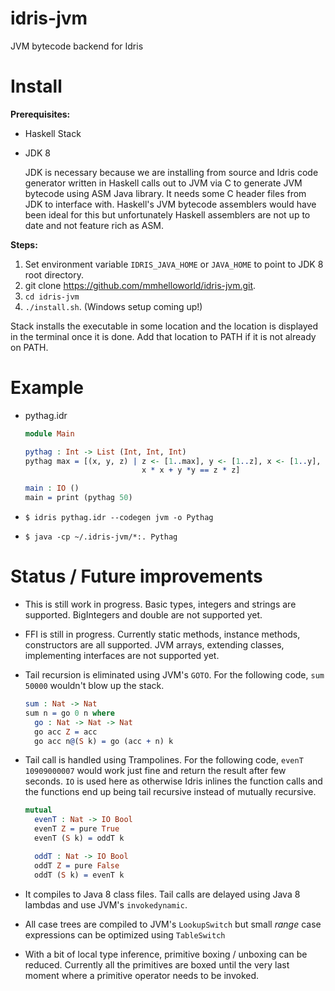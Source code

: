 idris-jvm
=========

JVM bytecode backend for Idris

Install
=======

**Prerequisites:**
- Haskell Stack
- JDK 8

  JDK is necessary because we are installing from source and Idris code generator written in Haskell calls out to JVM via C to generate JVM bytecode using ASM Java library. It needs some C header files from JDK to interface with. Haskell's JVM bytecode assemblers would have been ideal for this but unfortunately Haskell assemblers are not up to date and not feature rich as ASM.

**Steps:**

1. Set environment variable `IDRIS_JAVA_HOME` or `JAVA_HOME` to point to JDK 8 root directory.
1. git clone https://github.com/mmhelloworld/idris-jvm.git.
1. `cd idris-jvm`
1. `./install.sh`. (Windows setup coming up!)

Stack installs the executable in some location and the location is displayed in the terminal once it is done. Add that location to PATH if it is not already on PATH.

Example
=======

* pythag.idr

    ```idris
    module Main

    pythag : Int -> List (Int, Int, Int)
    pythag max = [(x, y, z) | z <- [1..max], y <- [1..z], x <- [1..y],
                              x * x + y *y == z * z]

    main : IO ()
    main = print (pythag 50)
    ```
* `$ idris pythag.idr --codegen jvm -o Pythag`
* `$ java -cp ~/.idris-jvm/*:. Pythag`

Status / Future improvements
============================

* This is still work in progress. Basic types, integers and strings are supported. BigIntegers and double are not supported yet.
* FFI is still in progress. Currently static methods, instance methods, constructors are all supported. JVM arrays, extending classes, implementing interfaces are not supported yet.
* Tail recursion is eliminated using JVM's `GOTO`. For the following code, `sum 50000` wouldn't blow up the stack.
    ```idris
    sum : Nat -> Nat
    sum n = go 0 n where
      go : Nat -> Nat -> Nat
      go acc Z = acc
      go acc n@(S k) = go (acc + n) k
    ```

* Tail call is handled using Trampolines. For the following code, `evenT 10909000007` would work just fine and return the result after few seconds. `IO` is used here as otherwise Idris inlines the function calls and the functions end up being tail recursive instead of mutually recursive.
    ```idris
    mutual
      evenT : Nat -> IO Bool
      evenT Z = pure True
      evenT (S k) = oddT k

      oddT : Nat -> IO Bool
      oddT Z = pure False
      oddT (S k) = evenT k
    ```

* It compiles to Java 8 class files. Tail calls are delayed using Java 8 lambdas and use JVM's `invokedynamic`.
* All case trees are compiled to JVM's `LookupSwitch` but small *range* case expressions can be optimized using `TableSwitch`
* With a bit of local type inference, primitive boxing / unboxing can be reduced. Currently all the primitives are boxed until the very last moment where a primitive operator needs to be invoked.

